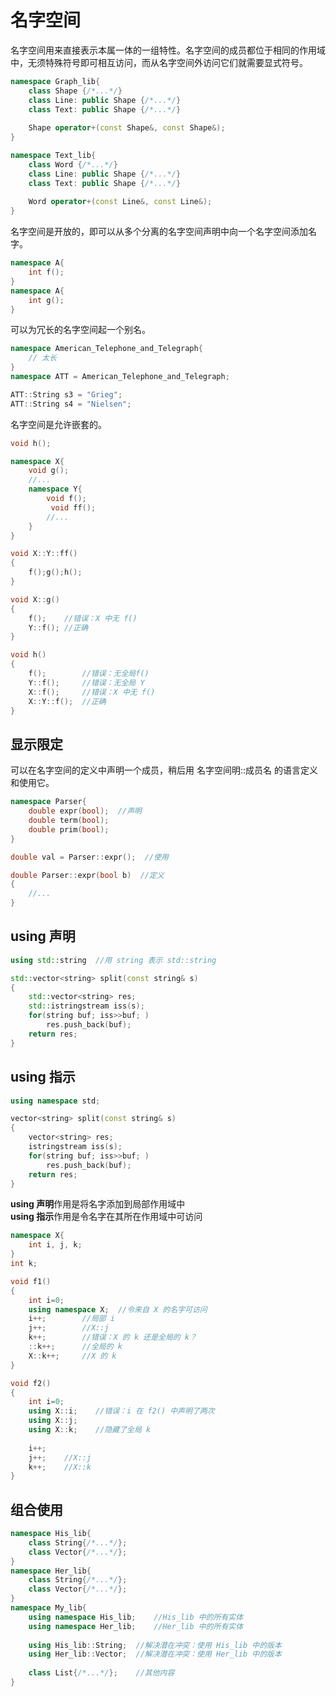 # 名字空间

 名字空间用来直接表示本属一体的一组特性。名字空间的成员都位于相同的作用域中，无须特殊符号即可相互访问，而从名字空间外访问它们就需要显式符号。

```c++
namespace Graph_lib{
    class Shape {/*...*/}
    class Line: public Shape {/*...*/}
    class Text: public Shape {/*...*/}
    
    Shape operator+(const Shape&, const Shape&);
}

namespace Text_lib{
    class Word {/*...*/}
    class Line: public Shape {/*...*/}
    class Text: public Shape {/*...*/}
    
    Word operator+(const Line&, const Line&);
}
```

名字空间是开放的，即可以从多个分离的名字空间声明中向一个名字空间添加名字。

```c++
namespace A{
    int f();
}
namespace A{
    int g();
}
```

可以为冗长的名字空间起一个别名。

```c++
namespace American_Telephone_and_Telegraph{
    // 太长
}
namespace ATT = American_Telephone_and_Telegraph;

ATT::String s3 = "Grieg";
ATT::String s4 = "Nielsen";
```

名字空间是允许嵌套的。

```c++
void h();

namespace X{
	void g();
	//...
	namespace Y{
		void f();
         void ff();
		//...
	}
}

void X::Y::ff()
{
    f();g();h();
}

void X::g()
{
    f();	//错误：X 中无 f()
    Y::f(); //正确
}

void h()
{
    f();		//错误：无全局f()
    Y::f();		//错误：无全局 Y
    X::f();		//错误：X 中无 f()
    X::Y::f();	//正确
}
```





## 显示限定

可以在名字空间的定义中声明一个成员，稍后用 名字空间明::成员名 的语言定义和使用它。

```c++
namespace Parser{
    double expr(bool);  //声明
    double term(bool);
    double prim(bool);
}

double val = Parser::expr();  //使用

double Parser::expr(bool b)  //定义
{
    //...
}
```

## using 声明

```c++
using std::string  //用 string 表示 std::string

std::vector<string> split(const string& s)
{
    std::vector<string> res;
    std::istringstream iss(s);
    for(string buf; iss>>buf; )
        res.push_back(buf);
    return res;
}
```

## using 指示

```c++
using namespace std;

vector<string> split(const string& s)
{
    vector<string> res;
    istringstream iss(s);
    for(string buf; iss>>buf; )
        res.push_back(buf);
    return res;
}
```

**using 声明**作用是将名字添加到局部作用域中  
**using 指示**作用是令名字在其所在作用域中可访问

```c++
namespace X{
	int i, j, k;
}
int k;

void f1()
{
    int i=0;
    using namespace X;	//令来自 X 的名字可访问
    i++;		//局部 i
    j++;		//X::j
    k++;		//错误：X 的 k 还是全局的 k？
    ::k++;		//全局的 k
    X::k++;		//X 的 k
}

void f2()
{
    int i=0;
   	using X::i;    //错误：i 在 f2() 中声明了两次
    using X::j;
    using X::k;    //隐藏了全局 k
    
    i++;
    j++;	//X::j
    k++;	//X::k
}
```

## 组合使用

```c++
namespace His_lib{
    class String{/*...*/};
    class Vector{/*...*/};
}
namespace Her_lib{
    class String{/*...*/};
    class Vector{/*...*/};
}
namespace My_lib{
    using namespace His_lib;	//His_lib 中的所有实体
    using namespace Her_lib;	//Her_lib 中的所有实体
    
    using His_lib::String;	//解决潜在冲突：使用 His_lib 中的版本
    using Her_lib::Vector;	//解决潜在冲突：使用 Her_lib 中的版本
    
    class List{/*...*/};	//其他内容
}
```


